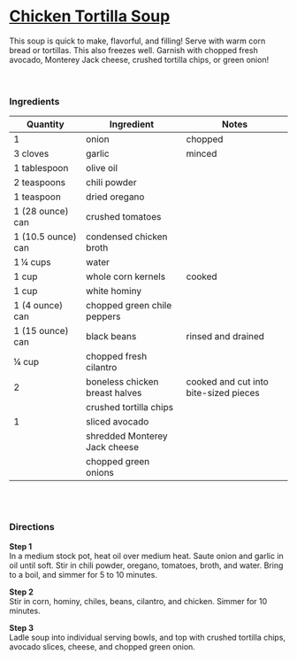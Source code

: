 # [Chicken Tortilla Soup](https://www.allrecipes.com/recipe/13351/chicken-tortilla-soup-i)  
This soup is quick to make, flavorful, and filling! Serve with warm corn bread or tortillas. This also freezes well. Garnish with chopped fresh avocado, Monterey Jack cheese, crushed tortilla chips, or green onion!  
</br>
</br>

### Ingredients  
|  Quantity     |  Ingredient          |  Notes                            |  
| ------------- |--------------------| ---------------------------------|  
|      1        |  onion               |  chopped                          |    
|  3  cloves    |   garlic       |  minced                           |  
| 1 tablespoon |olive oil  |   |  
| 2 teaspoons |chili powder  |  |  
| 1 teaspoon |dried oregano |  |   
| 1 (28 ounce) can | crushed tomatoes  |  |  
| 1 (10.5 ounce) can | condensed chicken broth |  |   
| 1 ¼ cups | water  |  |  
| 1 cup | whole corn kernels | cooked  |  
| 1 cup | white hominy |  |   
| 1 (4 ounce) can | chopped green chile peppers  | |  
| 1 (15 ounce) can  | black beans | rinsed and drained  |  
| ¼ cup  | chopped fresh cilantro |  |   
| 2 | boneless chicken breast halves | cooked and cut into bite-sized pieces  |  
|  | crushed tortilla chips |  |    
| 1 | sliced avocado |  |   
|  |  shredded Monterey Jack cheese  | |  
| |  chopped green onions  |  |  
</br>
</br>

### Directions
**Step 1**  
In a medium stock pot, heat oil over medium heat. Saute onion and garlic in oil until soft. Stir in chili powder, oregano, tomatoes, broth, and water. Bring to a boil, and simmer for 5 to 10 minutes.  

**Step 2**  
Stir in corn, hominy, chiles, beans, cilantro, and chicken. Simmer for 10 minutes.  

**Step 3**  
Ladle soup into individual serving bowls, and top with crushed tortilla chips, avocado slices, cheese, and chopped green onion.  
